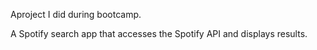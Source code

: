 Aproject I did during bootcamp.

A Spotify search app that accesses the Spotify API and displays results.
